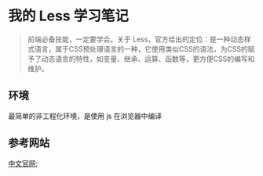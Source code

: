 # 我的 Less 学习笔记

> 前端必备技能，一定要学会。关于 Less，官方给出的定位：是一种动态样式语言，属于CSS预处理语言的一种，它使用类似CSS的语法，为CSS的赋予了动态语言的特性，如变量、继承、运算、函数等，更方便CSS的编写和维护。

## 环境

最简单的非工程化环境，是使用 js 在浏览器中编译

## 参考网站

[中文官网](http://www.1024i.com/demo/less/);